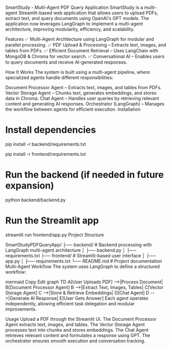 SmartStudy - Multi-Agent PDF Query Application
SmartStudy is a multi-agent Streamlit-based web application that allows users to upload PDFs, extract text, and query documents using OpenAI's GPT models. The application now leverages LangGraph to implement a multi-agent architecture, improving modularity, efficiency, and scalability.

Features
✅ Multi-Agent Architecture using LangGraph for modular and parallel processing.
✅ PDF Upload & Processing – Extracts text, images, and tables from PDFs.
✅ Efficient Document Retrieval – Uses LangChain with MongoDB & Chroma for vector search.
✅ Conversational AI – Enables users to query documents and receive AI-generated responses.

How It Works
The system is built using a multi-agent pipeline, where specialized agents handle different responsibilities:

Document Processor Agent – Extracts text, images, and tables from PDFs.
Vector Storage Agent – Chunks text, generates embeddings, and stores data in Chroma.
Chat Agent – Handles user queries by retrieving relevant content and generating AI responses.
Orchestrator (LangGraph) – Manages the workflow between agents for efficient execution.
Installation

# Install dependencies
pip install -r backend/requirements.txt

pip install -r frontend/requirements.txt

# Run the backend (if needed in future expansion)
python backend/backend.py

# Run the Streamlit app
streamlit run frontend/app.py
Project Structure

SmartStudyPDFQueryApp/
├── backend/    # Backend processing with LangGraph multi-agent architecture
│   ├── backend.py
│   ├── requirements.txt
├── frontend/   # Streamlit-based user interface
│   ├── app.py
│   ├── requirements.txt
└── README.md   # Project documentation
Multi-Agent Workflow
The system uses LangGraph to define a structured workflow:

mermaid
Copy
Edit
graph TD
    A[User Uploads PDF] -->|Process Document| B[Document Processor Agent]
    B -->|Extract Text, Images, Tables| C[Vector Storage Agent]
    C -->|Store & Retrieve Embeddings| D[Chat Agent]
    D -->|Generate AI Response| E[User Gets Answer]
Each agent operates independently, allowing efficient task delegation and modular improvements.

Usage
Upload a PDF through the Streamlit UI.
The Document Processor Agent extracts text, images, and tables.
The Vector Storage Agent processes text into chunks and stores embeddings.
The Chat Agent retrieves relevant content and formulates a response using GPT.
The orchestrator ensures smooth execution and conversation tracking.
